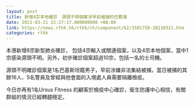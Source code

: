 ```yaml
---
layout: post
title: 新增4宗本地確診　源頭不明個案涉早前被捕的巴籍漢
date: 2021-03-21 22:27:17.000000000 +08:00
link: https://news.rthk.hk/rthk/ch/component/k2/1581758-20210321.htm
categories: rthk
---
```


本港新增8宗新型肺炎確診， 包括4宗輸入或關連個案，以及4宗本地個案，當中1宗感染源頭不明。另外，初步確診個案超過10宗，包括一名的士司機。

源頭不明確診個案是1名巴基斯坦籍男子，早前涉嫌非法集結被捕，當日被捕的其餘16人、5名警員及曾經與他會面的入境處人員需要隔離檢疫。

今日亦再有1名Ursus Fitness 的顧客於檢疫中心確診，衞生防護中心相信，有關群組的情況已經轉趨穩定。
